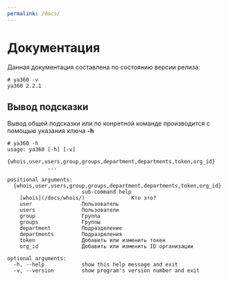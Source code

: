 ```yaml
---
permalink: /docs/
---
```

# Документация

Данная документация составлена по состоянию версии релиза:
```
# ya360 -v
ya360 2.2.1
```

## Вывод подсказки

Вывод общей подсказки или по конретной команде производится с помощью указания ключа **-h**
```
# ya360 -h
usage: ya360 [-h] [-v]
             {whois,user,users,group,groups,department,departments,token,org_id}
             ...

positional arguments:
  {whois,user,users,group,groups,department,departments,token,org_id}
                        sub-command help
    [whois](/docs/whois/)               Кто это?
    user                Пользователь
    users               Пользователи
    group               Группа
    groups              Группы
    department          Подразделение
    departments         Подразделения
    token               Добавить или изменить токен
    org_id              Добавить или изменить ID организации

optional arguments:
  -h, --help            show this help message and exit
  -v, --version         show program's version number and exit
```
